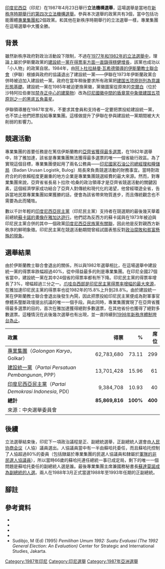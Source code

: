 [印度尼西亞](https://zh.wikipedia.org/wiki/印度尼西亞 "wikilink")（印尼）在1987年4月23日舉行**立法機構選舉**，這場選舉是當地在[新秩序時期舉行的第四次立法機構選舉](https://zh.wikipedia.org/wiki/新秩序_\(印尼\) "wikilink")。參與本次選舉的政黨共有3個，當中包括功能團體[專業集團和](../Page/專業集團黨.md "wikilink")2個政黨。和其他在新秩序時期舉行的立法選舉一樣，專業集團在這場選舉中大獲全勝。

## 背景

雖然新秩序政府對政治活動設下限制，不過在[1977年和](../Page/1977年印度尼西亞立法機構選舉.md "wikilink")[1982年的立法選舉中](../Page/1982年印度尼西亞立法機構選舉.md "wikilink")，理論上屬於伊斯蘭政黨的[建設統一黨在得票率方面一直錄得穩健增長](https://zh.wikipedia.org/wiki/建設統一黨 "wikilink")，該黨也成功以「小人物」的政黨自居。1984年，由[阿卜杜拉赫曼·瓦希德領導的](../Page/阿卜杜拉赫曼·瓦希德.md "wikilink")[伊斯蘭教士聯合會](https://zh.wikipedia.org/wiki/伊斯蘭教士聯合會 "wikilink")（伊聯）根據與政府的協議退出了建設統一黨——伊聯在1973年伊斯蘭政黨合併時被迫加入建設統一黨。政府在當年稍後要求所有政黨把[建国五项原则列為意識形態基礎](https://zh.wikipedia.org/wiki/建国五项原则 "wikilink")。建設統一黨在1985年被迫更換黨徽，黨徽圖案從原來的[克爾白](../Page/克爾白.md "wikilink")（位於沙特阿拉伯麥加[禁寺正中心的建築物](../Page/禁寺.md "wikilink")）改為[印尼國徽中間的盾章當中象徵建国五项原则之一的黑底五角黃星](https://zh.wikipedia.org/wiki/印尼國徽 "wikilink")。

伊聯領導層在1987年宣布，不要求其會員和支持者一定要把票投給建設統一黨，也不禁止他們把票投給專業集團。這樣做提升了伊聯在參與建設統一黨期間被大大削弱的影響力。

## 競選活動

專業集團的首要任務是在篤信伊斯蘭教的[亞齊省獲得最多選票](../Page/亞齊特區.md "wikilink")，在1982年選舉中，除了雅加達，該省是專業集團無法獲得最多選票的唯一一個省級行政區。為了實現這個目標，專業集團便起用了兩名公務員——[印尼國家石油公司總經理和](https://zh.wikipedia.org/wiki/印尼國家石油公司 "wikilink")[糧儲局](https://zh.wikipedia.org/wiki/糧儲局 "wikilink")（Badan
Urusan Logistik,
Bulog）局長來負責競選活動的財務事宜。當時對政府合約的依賴程度更嚴重的地方企業是專業集團競選經費的最大來源。然而，對專業集團來說，亞齊省省長易卜拉欣·哈桑的政治領導才是亞齊省競選活動的關鍵因素，這個經濟學家成功結合了亞齊人對傳統和現代化的渴望，他曾經環遊全省，告訴當地民眾專業集團如果獲勝的話，便會為該省帶來物質進步，而且傳統觀念也不需要為此而犧牲。

數以千計年輕的[印度尼西亞民主黨](https://zh.wikipedia.org/wiki/印度尼西亞民主黨 "wikilink")（印尼民主黨）支持者在競選期的最後幾天舉着前總統[蘇卡諾的畫像在](../Page/蘇卡諾.md "wikilink")[雅加达遊行](../Page/雅加达.md "wikilink")。他們認為反西方的蘇卡諾與在1973年被迫與印尼民主黨合併的其中一個政黨[印度尼西亞民族黨有關聯](../Page/印度尼西亞民族黨.md "wikilink")，因此他是反對親西方新秩序的鮮明象徵。印尼民主黨在競選活動期間曾經試圖表態反對[政治腐敗和貧富懸殊的現象](../Page/政治腐敗.md "wikilink")。

## 選舉結果

由於伊斯蘭教士聯合會退出的關係，所以與1982年選舉相比，在這場選舉中建設統一黨的得票率跌幅超過40%，從中得益最多的則是專業集團。在印尼全國27個省當中，建設統一黨在其中24個省的得票率都有所下降。印尼民主黨的得票率增長了3%，增幅超過三分之一。[爪哇岛西部是印尼民主黨得票率增幅的最大來源](../Page/爪哇岛.md "wikilink")，在雅加達印尼民主黨的得票率也從1982年的15.8%上升到28.8%。由於建設統一黨在伊斯蘭教士聯合會退出後發生內鬨，因此把票投給印尼民主黨便成為對軍事官僚體系壟斷政壇提出抗議的唯一一個手段。與此同時，專業集團實現了在亞齊省獲得最多選票的目的，首次在雅加達獲得絕對多數選票，在其他省份也獲得了絕對多數選票。這種情況在此後幾次選舉也有出現，並一直持續到[1998年新秩序體制垮台為止](https://zh.wikipedia.org/wiki/蘇哈托下台 "wikilink")。

| 政黨                                                                                               |             得票 |        % |      席位 |
| :----------------------------------------------------------------------------------------------- | -------------: | -------: | ------: |
| [專業集團](../Page/專業集團黨.md "wikilink")（*Golongan Karya*，Golkar）                                     |     62,783,680 |    73.11 |     299 |
| [建設統一黨](https://zh.wikipedia.org/wiki/建設統一黨 "wikilink")（*Partai Persatuan Pembangunan*, PPP）     |     13,701,428 |    15.96 |      61 |
| [印度尼西亞民主黨](https://zh.wikipedia.org/wiki/印度尼西亞民主黨 "wikilink")（*Partai Demokrasi Indonesia*, PDI） |      9,384,708 |    10.93 |      40 |
| **總計**                                                                                           | **85,869,816** | **100%** | **400** |
| 來源：中央選舉委員會                                                                                       |                |          |         |

## 後續

立法選舉結束後，印尼下一項政治議程是正、副總統選舉，正副總統人選會由[人民协商会议](https://zh.wikipedia.org/wiki/人民协商会议 "wikilink")（人協）議員選出。人協議員當中有一半由蘇哈托委任，而且蘇哈托控制了人協超過80%的委員（包括隸屬於專業集團的民選人協議員和隸屬於[軍隊的非民選人協議員](https://zh.wikipedia.org/wiki/印度尼西亞軍事 "wikilink")），所以當時66歲的蘇哈托連任總統一事已成定局，剩下的唯一一個問題是蘇哈托委任的副總統人選是誰。最後專業集團主席兼國務秘書長[蘇達莫諾成為副總統的人選](https://zh.wikipedia.org/wiki/蘇達莫諾 "wikilink")。兩人在1988年3月正式當選1988年至1993年任期的正副總統。

## 腳註

## 參考資料

  -
  -
  -
  -
  - Sudibjo, M (Ed) (1995) *Pemilihan Umum 1992: Suatu Evaluasi (The
    1992 General Election: An Evaluation)* Center for Strategic and
    International Studies, Jakarta.

[Category:1987年印尼](https://zh.wikipedia.org/wiki/Category:1987年印尼 "wikilink")
[Category:印尼選舉](https://zh.wikipedia.org/wiki/Category:印尼選舉 "wikilink")
[Category:1987年亞洲選舉](https://zh.wikipedia.org/wiki/Category:1987年亞洲選舉 "wikilink")